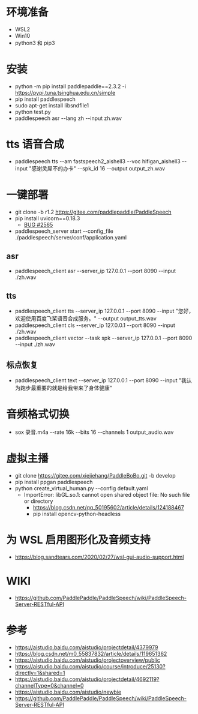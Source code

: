 # 环境准备

* WSL2
* Win10
* python3 和 pip3

# 安装 

- python -m pip install paddlepaddle==2.3.2 -i https://pypi.tuna.tsinghua.edu.cn/simple
- pip install paddlespeech
- sudo apt-get install libsndfile1
- python test.py
- paddlespeech asr --lang zh --input zh.wav

# tts 语音合成

- paddlespeech tts --am fastspeech2_aishell3 --voc hifigan_aishell3 --input "感谢灵犀不的办卡" --spk_id 16 --output output_zh.wav

# 一键部署

- git clone -b r1.2 https://gitee.com/paddlepaddle/PaddleSpeech
- pip install uvicorn==0.18.3 
  - [BUG #2565](https://github.com/PaddlePaddle/PaddleSpeech/issues/2565)
- paddlespeech_server start --config_file ./paddlespeech/server/conf/application.yaml

## asr

- paddlespeech_client asr --server_ip 127.0.0.1 --port 8090 --input ./zh.wav

## tts

- paddlespeech_client tts --server_ip 127.0.0.1 --port 8090 --input "您好，欢迎使用百度飞桨语音合成服务。" --output output_tts.wav
- paddlespeech_client cls --server_ip 127.0.0.1 --port 8090 --input ./zh.wav
- paddlespeech_client vector --task spk  --server_ip 127.0.0.1 --port 8090 --input ./zh.wav 

## 标点恢复

- paddlespeech_client text --server_ip 127.0.0.1 --port 8090 --input "我认为跑步最重要的就是给我带来了身体健康"

# 音频格式切换

- sox 录音.m4a --rate 16k --bits 16 --channels 1 output_audio.wav

# 虚拟主播

- git clone https://gitee.com/xiejiehang/PaddleBoBo.git -b develop
- pip install ppgan paddlespeech
- python create_virtual_human.py --config default.yaml
  - ImportError: libGL.so.1: cannot open shared object file: No such file or directory
    - https://blog.csdn.net/qq_50195602/article/details/124188467
    - pip install opencv-python-headless

# 为 WSL 启用图形化及音频支持

- https://blog.sandtears.com/2020/02/27/wsl-gui-audio-support.html

# WIKI

- https://github.com/PaddlePaddle/PaddleSpeech/wiki/PaddleSpeech-Server-RESTful-API

# 参考

- https://aistudio.baidu.com/aistudio/projectdetail/4379979
- https://blog.csdn.net/m0_55837832/article/details/119651362
- https://aistudio.baidu.com/aistudio/projectoverview/public
- https://aistudio.baidu.com/aistudio/course/introduce/25130?directly=1&shared=1
- https://aistudio.baidu.com/aistudio/projectdetail/4692119?channelType=0&channel=0
- https://aistudio.baidu.com/aistudio/newbie
- https://github.com/PaddlePaddle/PaddleSpeech/wiki/PaddleSpeech-Server-RESTful-API